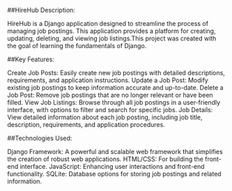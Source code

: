 ##HireHub
Description:

HireHub is a Django application designed to streamline the process of managing job postings. This application provides a platform for creating, updating, deleting, and viewing job listings.This project was created with the goal of learning the fundamentals of Django.

##Key Features:

Create Job Posts: Easily create new job postings with detailed descriptions, requirements, and application instructions.
Update a Job Post: Modify existing job postings to keep information accurate and up-to-date.
Delete a Job Post: Remove job postings that are no longer relevant or have been filled.
View Job Listings: Browse through all job postings in a user-friendly interface, with options to filter and search for specific jobs.
Job Details: View detailed information about each job posting, including job title, description, requirements, and application procedures.

##Technologies Used:

Django Framework: A powerful and scalable web framework that simplifies the creation of robust web applications.
HTML/CSS: For building the front-end interface.
JavaScript: Enhancing user interactions and front-end functionality.
SQLite: Database options for storing job postings and related information.
